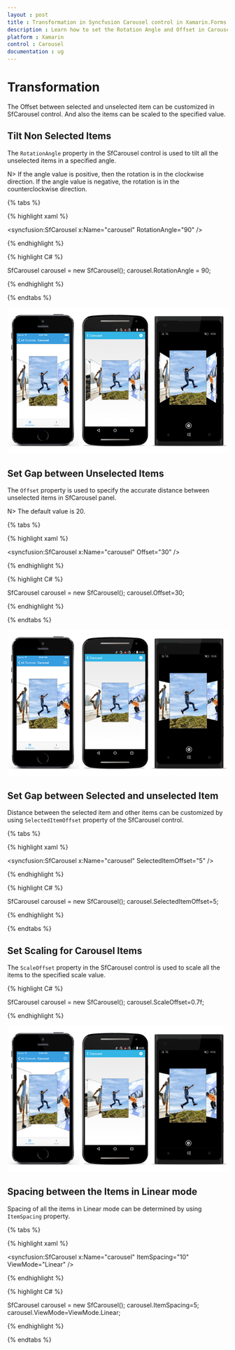 ```yaml
---
layout : post
title : Transformation in Syncfusion Carousel control in Xamarin.Forms
description : Learn how to set the Rotation Angle and Offset in Carousel for Xamarin.Forms
platform : Xamarin
control : Carousel
documentation : ug
---
```


# Transformation

The Offset between selected and unselected item can be customized in SfCarousel control. And also the items can be scaled to the specified value.

## Tilt Non Selected Items

The `RotationAngle` property in the SfCarousel control is used to tilt all the unselected items in a specified angle. 

N> If the angle value is positive, then the rotation is in the clockwise direction. If the angle value is negative, the rotation is in the counterclockwise direction. 

{% tabs %}

{% highlight xaml %}

<syncfusion:SfCarousel x:Name="carousel" RotationAngle="90" />
	
{% endhighlight %}

{% highlight C# %}

SfCarousel carousel = new SfCarousel();
carousel.RotationAngle = 90;
	
{% endhighlight %}

{% endtabs %}

![](images/rotationangle.png)


## Set Gap between Unselected Items

The `Offset` property is used to specify the accurate distance between unselected items in SfCarousel panel.  

N> The default value is 20.

{% tabs %}

{% highlight xaml %}

<syncfusion:SfCarousel x:Name="carousel" Offset="30" />
	
{% endhighlight %}

{% highlight C# %}

SfCarousel carousel = new SfCarousel();
carousel.Offset=30;
	
{% endhighlight %}

{% endtabs %}

![](images/offset.png)

## Set Gap between Selected and unselected Item

Distance between the selected item and other items can be customized by using `SelectedItemOffset` property of the SfCarousel control.

{% tabs %}

{% highlight xaml %}

<syncfusion:SfCarousel x:Name="carousel" SelectedItemOffset="5" />
	
{% endhighlight %}

{% highlight C# %}

SfCarousel carousel = new SfCarousel();
carousel.SelectedItemOffset=5;

{% endhighlight %}

{% endtabs %}

## Set Scaling for Carousel Items

The `ScaleOffset` property in the SfCarousel control is used to scale all the items to the specified scale value.

{% highlight C# %}

SfCarousel carousel = new SfCarousel();
carousel.ScaleOffset=0.7f;

{% endhighlight %}

![](images/scaleoffset.png)

## Spacing between the Items in Linear mode

Spacing of all the items in Linear mode can be determined by using `ItemSpacing` property.

{% tabs %}

{% highlight xaml %}

<syncfusion:SfCarousel x:Name="carousel" ItemSpacing="10" ViewMode="Linear" />
	
{% endhighlight %}

{% highlight C# %}

SfCarousel carousel = new SfCarousel();
carousel.ItemSpacing=5;
carousel.ViewMode=ViewMode.Linear;

{% endhighlight %}

{% endtabs %}

